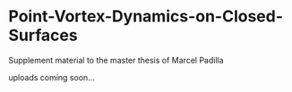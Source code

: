 # Point-Vortex-Dynamics-on-Closed-Surfaces
Supplement material to the master thesis of Marcel Padilla

uploads coming soon...
